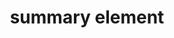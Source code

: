 ---
{
  "title": "summary element",
  "description": "The details element represents a disclosure widget from which the user can obtain additional information or controls. Note that per the HTML5 spec, headings are allowed in the summary element.",
  "category": "html",
  "keywords": [
    "summary element"
  ],
  "last_test_date": "2019-08-05",
  "test_results_url": "https://a11ysupport.io/tech/html/summary_element",
  "test_url": "https://a11ysupport.io/tech/html/summary_element",
  "notes_by_num": {
    "1": "HTML basic details/summary test with a heading in the summary: tried \"click train\"",
    "2": "HTML basic details/summary test with a heading in the summary: tried \"click button\" and \"click summary\"",
    "3": "HTML basic details/summary test with a heading in the summary: Not applicable because IE doesn't support these elements, so semantics are not conveyed and all content is shown.",
    "4": "HTML basic details/summary test with a heading in the summary: NA because IE doesn't support these elements, so semantics are not conveyed and all content is shown.",
    "5": "HTML basic details/summary test with a heading in the summary: NA because Narrator doesn't support these elements, so semantics are not conveyed and all content is shown.",
    "6": "HTML basic details/summary test with a heading in the summary: Narrator doesn't support these elements, so semantics are not conveyed and all content is shown."
  },
  "stats": {
    "dragon_win": {
      "chrome": {
        "88": "u #1 #2"
      }
    },
    "jaws": {
      "chrome": {
        "88": "y"
      },
      "ie": {
        "11": "na #3 #4"
      },
      "firefox": {
        "85": "y"
      }
    },
    "narrator": {
      "edge": {
        "88": "y #5 #6"
      }
    },
    "nvda": {
      "chrome": {
        "88": "a"
      },
      "firefox": {
        "85": "y"
      }
    },
    "orca": {
      "firefox": {
        "85": "y"
      }
    },
    "talkback": {
      "and_chr": {
        "88": "y"
      }
    },
    "va_and": {
      "and_chr": {
        "88": "a"
      }
    },
    "vo_ios": {
      "ios_saf": {
        "14.4": "a"
      }
    },
    "vo_macos": {
      "safari": {
        "14.0.3": "a"
      }
    },
    "vc_ios": {
      "ios_saf": {
        "14.4": "a"
      }
    },
    "vc_macos": {
      "safari": {
        "14.0.3": "u"
      }
    },
    "wsr": {
      "edge": {
        "88": "na"
      },
      "chrome": {
        "88": "a"
      }
    }
  },
  "links": {
    "NVDA issue for change of state": "https://github.com/nvaccess/nvda/issues/8631",
    "NVDA issue for change of state (when a heading is used) ": "https://github.com/nvaccess/nvda/issues/8706",
    "JAWS issue for missing heading semantics": "https://github.com/FreedomScientific/VFO-standards-support/issues/105",
    "WHATWG HTML spec for the summary element": "https://html.spec.whatwg.org/multipage/interactive-elements.html#the-summary-element",
    "HTML AAM for the summary element": "https://w3c.github.io/html-aam/#el-summary"
  }
}
---